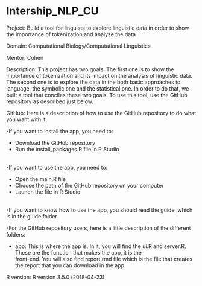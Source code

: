 # Intership_NLP_CU

Project: Build a tool for linguists to explore linguistic data in order to show the importance of tokenization and analyze the data

Domain: Computational Biology/Computational Linguistics

Mentor: Cohen

Description: This project has two goals. The first one is to show the importance of tokenization and its impact on the analysis of linguistic data. The second one is to explore the data in the both basic approaches to language, the symbolic one and the statistical one. In order to do that, we built a tool that conciles these two goals. To use this tool, use the GitHub repository as described just below.

GitHub: Here is a description of how to use the GitHub repository to do what you want with it.<br />

  -If you want to install the app, you need to: <br />
         <ul>
         <li>Download the GitHub repository</li>
         <li>Run the install_packages.R file in R Studio</li>
         </ul>
         <br />
  -If you want to use the app, you need to: <br />
         <ul>
        <li>Open the main.R file</li>
        <li>Choose the path of the GitHub repository on your computer</li>
        <li>Launch the file in R Studio</li>
        </ul>
        <br />
  -If you want to know how to use the app, you should read the guide, which is in the guide folder.<br />
  
  -For the GitHub repository users, here is a little description of the different folders:<br />
        <ul>
        <li>app: This is where the app is. In it, you will find the ui.R and server.R. These are the function that makes the app, it is the                                    
        front-end. You will also find report.rmd file which is the file that creates the report that you can download in the app</li>
        </ul>

R version:  R version 3.5.0 (2018-04-23)
